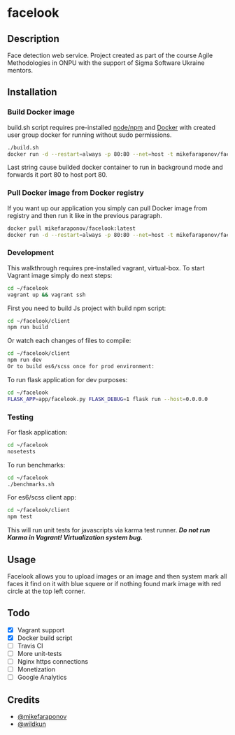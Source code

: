 # facelook

## Description
Face detection web service.
Project created as part of the course Agile Methodologies in ONPU with the support of Sigma Software Ukraine mentors.

## Installation

### Build Docker image
build.sh script requires pre-installed [node/npm](https://nodejs.org/en/download/package-manager) and [Docker](https://docs.docker.com/engine/installation/) with created user group docker for running without sudo permissions.
```sh
./build.sh
docker run -d --restart=always -p 80:80 --net=host -t mikefaraponov/facelook
```
Last string cause builded docker container to run in background mode and forwards it port 80 to host port 80.

### Pull Docker image from Docker registry
If you want up our application you simply can pull Docker image from registry and then run it like in the previous paragraph.
```sh
docker pull mikefaraponov/facelook:latest
docker run -d --restart=always -p 80:80 --net=host -t mikefaraponov/facelook
```

### Development
This walkthrough requires pre-installed vagrant, virtual-box.
To start Vagrant image simply do next steps:
```sh
cd ~/facelook
vagrant up && vagrant ssh
```
First you need to build Js project with build npm script:
```bash
cd ~/facelook/client
npm run build
```
Or watch each changes of files to compile:
```bash
cd ~/facelook/client
npm run dev
Or to build es6/scss once for prod environment:
```
To run flask application for dev purposes:
```bash
cd ~/facelook
FLASK_APP=app/facelook.py FLASK_DEBUG=1 flask run --host=0.0.0.0
```

### Testing
For flask application:
```sh
cd ~/facelook
nosetests
```
To run benchmarks:
```sh
cd ~/facelook
./benchmarks.sh
```
For es6/scss client app:
```sh
cd ~/facelook/client
npm test
```
This will run unit tests for javascripts via karma test runner. ***Do not run Karma in Vagrant! Virtualization system bug.***

## Usage
Facelook allows you to upload images or an image and then system mark all faces it find on it with blue squere or if nothing found mark image with red circle at the top left corner.

## Todo
- [x] Vagrant support
- [x] Docker build script
- [ ] Travis CI
- [ ] More unit-tests
- [ ] Nginx https connections
- [ ] Monetization
- [ ] Google Analytics

## Credits
* [@mikefaraponov](https://github.com/mikefaraponov)
* [@wildkun](https://github.com/wildkun)

